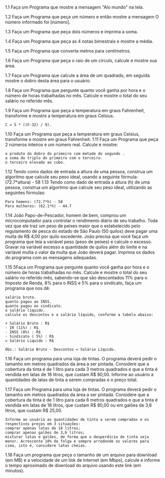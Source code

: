 1.1 Faça um Programa que mostre a mensagem "Alo mundo" na tela.

1.2 Faça um Programa que peça um número e então mostre a mensagem O número informado foi [número].

1.3 Faça um Programa que peça dois números e imprima a soma.

1.4 Faça um Programa que peça as 4 notas bimestrais e mostre a média.

1.5 Faça um Programa que converta metros para centímetros.

1.6 Faça um Programa que peça o raio de um círculo, calcule e mostre sua área.

1.7 Faça um Programa que calcule a área de um quadrado, em seguida mostre o dobro desta área para o usuário.

1.8 Faça um Programa que pergunte quanto você ganha por hora e o número de horas trabalhadas no mês. Calcule e mostre o total do seu salário no referido mês.

1.9 Faça um Programa que peça a temperatura em graus Fahrenheit, transforme e mostre a temperatura em graus Celsius.

    C = 5 * ((F-32) / 9). 

1.10 Faça um Programa que peça a temperatura em graus Celsius, transforme e mostre em graus Fahrenheit.
1.11 Faça um Programa que peça 2 números inteiros e um número real. Calcule e mostre:

    o produto do dobro do primeiro com metade do segundo .
    a soma do triplo do primeiro com o terceiro.
    o terceiro elevado ao cubo. 

1.12 Tendo como dados de entrada a altura de uma pessoa, construa um algoritmo que calcule seu peso ideal, usando a seguinte fórmula: (72.7*altura) - 58
1.13 Tendo como dado de entrada a altura (h) de uma pessoa, construa um algoritmo que calcule seu peso ideal, utilizando as seguintes fórmulas:

    Para homens: (72.7*h) - 58
    Para mulheres: (62.1*h) - 44.7 

1.14 João Papo-de-Pescador, homem de bem, comprou um microcomputador para controlar o rendimento diário de seu trabalho. Toda vez que ele traz um peso de peixes maior que o estabelecido pelo regulamento de pesca do estado de São Paulo (50 quilos) deve pagar uma multa de R$ 4,00 por quilo excedente. João precisa que você faça um programa que leia a variável peso (peso de peixes) e calcule o excesso. Gravar na variável excesso a quantidade de quilos além do limite e na variável multa o valor da multa que João deverá pagar. Imprima os dados do programa com as mensagens adequadas.

1.15 5Faça um Programa que pergunte quanto você ganha por hora e o número de horas trabalhadas no mês. Calcule e mostre o total do seu salário no referido mês, sabendo-se que são descontados 11% para o Imposto de Renda, 8% para o INSS e 5% para o sindicato, faça um programa que nos dê:

    salário bruto.
    quanto pagou ao INSS.
    quanto pagou ao sindicato.
    o salário líquido.
    calcule os descontos e o salário líquido, conforme a tabela abaixo:

    + Salário Bruto : R$
    - IR (11%) : R$
    - INSS (8%) : R$
    - Sindicato ( 5%) : R$
    = Salário Liquido : R$

    Obs.: Salário Bruto - Descontos = Salário Líquido. 

1.16 Faça um programa para uma loja de tintas. O programa deverá pedir o tamanho em metros quadrados da área a ser pintada. Considere que a cobertura da tinta é de 1 litro para cada 3 metros quadrados e que a tinta é vendida em latas de 18 litros, que custam R$ 80,00. Informe ao usuário a quantidades de latas de tinta a serem compradas e o preço total.

1.17 Faça um Programa para uma loja de tintas. O programa deverá pedir o tamanho em metros quadrados da área a ser pintada. Considere que a cobertura da tinta é de 1 litro para cada 6 metros quadrados e que a tinta é vendida em latas de 18 litros, que custam R$ 80,00 ou em galões de 3,6 litros, que custam R$ 25,00.

    Informe ao usuário as quantidades de tinta a serem compradas e os respectivos preços em 3 situações:
    comprar apenas latas de 18 litros;
    comprar apenas galões de 3,6 litros;
    misturar latas e galões, de forma que o desperdício de tinta seja menor. Acrescente 10% de folga e sempre arredonde os valores para cima, isto é, considere latas cheias. 

1.18 Faça um programa que peça o tamanho de um arquivo para download (em MB) e a velocidade de um link de Internet (em Mbps), calcule e informe o tempo aproximado de download do arquivo usando este link (em minutos). 
